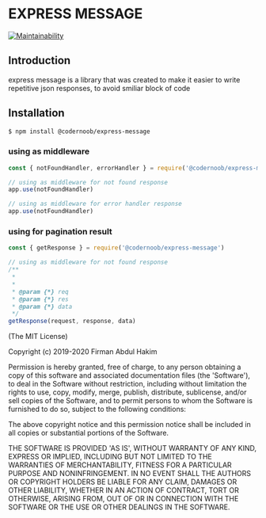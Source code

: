 # EXPRESS MESSAGE
[![Maintainability](https://api.codeclimate.com/v1/badges/fa7ff692fc39eb14c1d4/maintainability)](https://codeclimate.com/github/firmanJS/express-message/maintainability) 
## Introduction

express message is a library that was created to make it easier to write repetitive json responses, to avoid smiliar block of code


## Installation

```sh
$ npm install @codernoob/express-message
```
### using as middleware
```js
const { notFoundHandler, errorHandler } = require('@codernoob/express-message')

// using as middleware for not found response
app.use(notFoundHandler)

// using as middleware for error handler response
app.use(notFoundHandler)
```
### using for pagination result
```js
const { getResponse } = require('@codernoob/express-message')

// using as middleware for not found response
/**
 *
 *
 * @param {*} req
 * @param {*} res
 * @param {*} data
 */
getResponse(request, response, data)

```

(The MIT License)

Copyright (c) 2019-2020 Firman Abdul Hakim

Permission is hereby granted, free of charge, to any person obtaining
a copy of this software and associated documentation files (the
'Software'), to deal in the Software without restriction, including
without limitation the rights to use, copy, modify, merge, publish,
distribute, sublicense, and/or sell copies of the Software, and to
permit persons to whom the Software is furnished to do so, subject to
the following conditions:

The above copyright notice and this permission notice shall be
included in all copies or substantial portions of the Software.

THE SOFTWARE IS PROVIDED 'AS IS', WITHOUT WARRANTY OF ANY KIND,
EXPRESS OR IMPLIED, INCLUDING BUT NOT LIMITED TO THE WARRANTIES OF
MERCHANTABILITY, FITNESS FOR A PARTICULAR PURPOSE AND NONINFRINGEMENT.
IN NO EVENT SHALL THE AUTHORS OR COPYRIGHT HOLDERS BE LIABLE FOR ANY
CLAIM, DAMAGES OR OTHER LIABILITY, WHETHER IN AN ACTION OF CONTRACT,
TORT OR OTHERWISE, ARISING FROM, OUT OF OR IN CONNECTION WITH THE
SOFTWARE OR THE USE OR OTHER DEALINGS IN THE SOFTWARE.